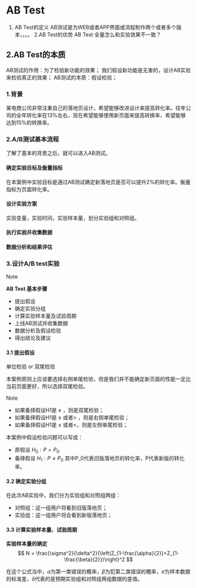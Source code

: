 AB Test
================================
1. AB Test的定义
AB测试是为WEB或者APP界面或流程制作两个或者多个版本，。。。
2.AB Test的优势
AB Test 全量怎么和实验效果不一致？
## 2.AB Test的本质
AB测试的作用：为了检验新功能的效果；
我们假设新功能是无害的，设计AB实验来检验真正的效果；
AB测试的本质：假设检验；


### 1.背景
某电商公司非常注重自己的落地页设计，希望能够改进设计来提高转化率。往年公司的全年转化率在13%左右，现在希望能够使用新页面来提高转换率，希望能够达到15%的转换率。

### 2.A/B测试基本流程
了解了基本的背景之后，就可以进入AB测试。



#### 确定实验目标及衡量指标
在本案例中实验目标是通过AB测试确定新落地页是否可以提升2%的转化率。衡量指标为页面转化率。
#### 设计实验方案
实验变量，实验时间，实验样本量，划分实验组和对照组。
#### 执行实验并收集数据
#### 数据分析和结果评估


### 3.设计A/B test实验
> [!NOTE]
> **AB Test 基本步骤**
> - 提出假设
> - 确定实验分组
> - 计算实验样本量及试验周期
> - 上线AB测试并收集数据
> - 数据分析及假设检验
> - 得出结论及建议

#### 3.1 提出假设
单位检验 or 双尾检验

本案例原则上应该要选择右侧单尾检验，但是我们并不能确定新页面的性能一定比当前页面更好，所以选择双尾检验。

> [!NOTE]
> - 如果备择假设H1是 $\neq$ ，则是双尾检验；
> - 如果备择假设H1是 $\ge$ 或者$>$ ，则是右侧单尾检验；
> - 如果备择假设H1是 $\le$ 或者$<$，则是左侧单尾检验；

本案例中假设检验问题可以写成：
- 原假设 $H_0: P=P_0$
- 备择假设 $H_1: P\neq P_0$
其中P_0代表旧版落地页的转化率，P代表新版的转化率。

#### 3.2 确定实验分组
在此次AB实验中，我们分为实验组和对照组两组：
- 对照组：这一组用户将看到旧版落地页；
- 实验组：这一组用户将会看到新版落地页；

#### 3.3 计算实验样本量、试验周期
**实验样本量的确定**
$$
N = \frac{\sigma^2}{\delta^2}{\left(Z_{1-\frac{\alpha}{2}}+Z_{1-\frac{\beta}{2}})\right}^2
$$

在这个公式当中，$\alpha$为第一类错误的概率，$\beta$为犯第二类错误的概率，$\sigma$为样本数据的标准差，$\delta$代表的是预期实验组和对照组两组数据的差值。




